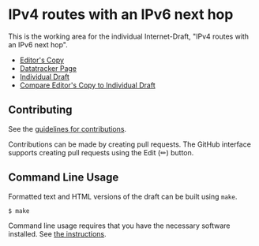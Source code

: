 # IPv4 routes with an IPv6 next hop

This is the working area for the individual Internet-Draft, "IPv4 routes with an IPv6 next hop".

* [Editor's Copy](https://wkumari.github.io/draft-chroboczek-int-v4-via-v6/#go.draft-chroboczek-int-v4-via-v6.html)
* [Datatracker Page](https://datatracker.ietf.org/doc/draft-chroboczek-int-v4-via-v6)
* [Individual Draft](https://datatracker.ietf.org/doc/html/draft-chroboczek-int-v4-via-v6)
* [Compare Editor's Copy to Individual Draft](https://wkumari.github.io/draft-chroboczek-int-v4-via-v6/#go.draft-chroboczek-int-v4-via-v6.diff)


## Contributing

See the
[guidelines for contributions](https://github.com/wkumari/draft-chroboczek-int-v4-via-v6/blob/main/CONTRIBUTING.md).

Contributions can be made by creating pull requests.
The GitHub interface supports creating pull requests using the Edit (✏) button.


## Command Line Usage

Formatted text and HTML versions of the draft can be built using `make`.

```sh
$ make
```

Command line usage requires that you have the necessary software installed.  See
[the instructions](https://github.com/martinthomson/i-d-template/blob/main/doc/SETUP.md).

